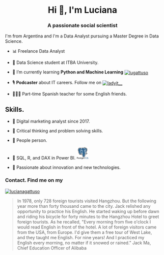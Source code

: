 <h1 align="center">Hi 👋, I'm Luciana</h1>
<h3 align="center">A passionate social scientist</h3>
I'm from Argentina and I'm a Data Analyst pursuing a Master Degree in Data Science.

* 📊 Freelance Data Analyst

* 🌱 Data Science student at ITBA University. 

* 🧩 I’m currently learning **Python and Machine Learning** <a href="https://kaggle.com/lugattuso" target="blank"><img align="center" src="https://raw.githubusercontent.com/rahuldkjain/github-profile-readme-generator/master/src/images/icons/Social/kaggle.svg" alt="lugattuso" height="30" width="40" /></a>

* 🎙️ **Podcaster** about IT careers. Follow me on <a href="https://instagram.com/ladyit__" target="blank"><img align="center" src="https://raw.githubusercontent.com/rahuldkjain/github-profile-readme-generator/master/src/images/icons/Social/instagram.svg" alt="ladyit__" height="30" width="40" /></a>

* 👩🏻‍🏫 Part-time Spanish teacher for some English friends. 

## Skills.
* 🚀 Digital marketing analyst since 2017.

* 💬 Critical thinking and problem solving skills.

* 👯 People person.

* 🎯 SQL, R, and DAX in Power BI. <a href="https://www.postgresql.org" target="_blank" rel="noreferrer"> <img src="https://raw.githubusercontent.com/devicons/devicon/master/icons/postgresql/postgresql-original-wordmark.svg" alt="postgresql" width="40" height="40"/> </a> 

* 🤖 Passionate about innovation and new technologies. 

<h3 align="left">Contact. Find me on my</h3>
<p align="left"><a href="https://linkedin.com/in/lucianagattuso" target="blank"><img align="center" src="https://raw.githubusercontent.com/rahuldkjain/github-profile-readme-generator/master/src/images/icons/Social/linked-in-alt.svg" alt="lucianagattuso" height="30" width="40" /></a>

</p>


> In 1978, only 728 foreign tourists visited Hangzhou. But the following year more than forty thousand came to the city. Jack relished any opportunity to practice his English. He started waking up before dawn and riding his bicycle for forty minutes to the Hangzhou Hotel to greet foreign tourists. As he recalled, "Every morning from five o'clock I would read English in front of the hotel. A lot of foreign visitors came from the USA, from Europe. I'd give them a free tour of West Lake, and they taught me English. For nine years! And I practiced my English every morning, no matter if it snowed or rained." Jack Ma, Chief Education Officer of Alibaba

